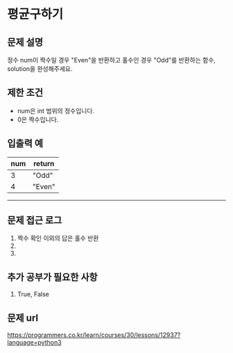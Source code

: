 
   
# 평균구하기

## 문제 설명

정수 num이 짝수일 경우 "Even"을 반환하고 홀수인 경우 "Odd"를 반환하는 함수, solution을 완성해주세요.

## 제한 조건

- num은 int 범위의 정수입니다.
- 0은 짝수입니다.

## 입출력 예

|num|return|
|----|----|
|3|"Odd"|
|4|"Even"|
----

## 문제 접근 로그
1. 짝수 확인 이외의 답은 홀수 반환
2. 
3. 

## 추가 공부가 필요한 사항
1. True, False

## 문제 url
https://programmers.co.kr/learn/courses/30/lessons/12937?language=python3